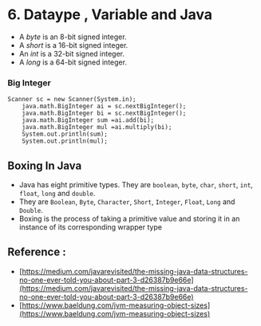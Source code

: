 # 6. Dataype , Variable and Java

* A _byte_ is an 8-bit signed integer.
* A _short_ is a 16-bit signed integer.
* An _int_ is a 32-bit signed integer.
* A _long_ is a 64-bit signed integer.


### Big Integer



```text
Scanner sc = new Scanner(System.in);
    java.math.BigInteger ai = sc.nextBigInteger();
    java.math.BigInteger bi = sc.nextBigInteger();
    java.math.BigInteger sum =ai.add(bi);
    java.math.BigInteger mul =ai.multiply(bi);
    System.out.println(sum);
    System.out.println(mul);
```


## Boxing In Java


* Java has eight primitive types. They are `boolean`, `byte`, `char`, `short`, `int`, `float`, `long` and `double`. 
* They are `Boolean`, `Byte`, `Character`, `Short`, `Integer`, `Float`, `Long` and `Double`.
* Boxing is the process of taking a primitive value and storing it in an instance of its corresponding wrapper type

## Reference  :

* [https://medium.com/javarevisited/the-missing-java-data-structures-no-one-ever-told-you-about-part-3-d26387b9e66e](https://medium.com/javarevisited/the-missing-java-data-structures-no-one-ever-told-you-about-part-3-d26387b9e66e)
* [https://www.baeldung.com/jvm-measuring-object-sizes](https://www.baeldung.com/jvm-measuring-object-sizes)

